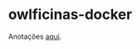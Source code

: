 # owlficinas-docker

Anotações [aqui](https://www.notion.so/gjun/OWLficinas-de-Containers-b96cbd363f164b1f857fb854af8c7ff2?pvs=4).
